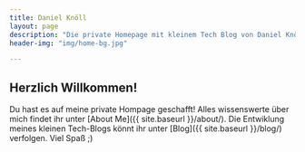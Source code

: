 ```yaml
---
title: Daniel Knöll
layout: page
description: "Die private Homepage mit kleinem Tech Blog von Daniel Knöll."
header-img: "img/home-bg.jpg"

---
```


## Herzlich Willkommen!
Du hast es auf meine private Hompage geschafft! Alles wissenswerte über mich findet ihr unter [About Me]({{ site.baseurl }}/about/).
Die Entwiklung meines kleinen Tech-Blogs könnt ihr unter [Blog]({{ site.baseurl }}/blog/) verfolgen. Viel Spaß ;)